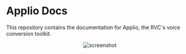 # Applio Docs

This repository contains the documentation for Applio, the RVC's voice conversion toolkit.

<p align="center">
  <img src="https://docs.applio.org/assets/Applio_Banner.png" alt="screenshot">
</p>
